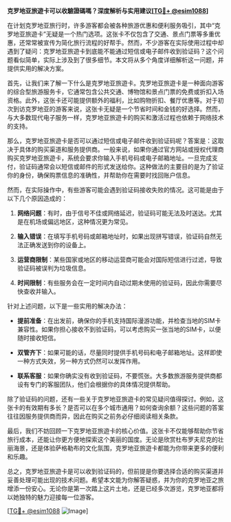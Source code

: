 **克罗地亚旅遊卡可以收驗證碼嗎？深度解析与实用建议[[TG💪+ @esim1088](https://t.me/s/esim1088)]**

在计划克罗地亚旅行时，许多游客都会被各种旅游优惠和便利服务吸引，其中“克罗地亚旅遊卡”无疑是一个热门选项。这张卡不仅包含了交通、景点门票等多重优惠，还常常被宣传为简化旅行流程的好帮手。然而，不少游客在实际使用过程中却遇到了疑问：克罗地亚旅遊卡到底能不能通过短信或电子邮件收到验证码？这个问题看似简单，实际上涉及到了很多细节。本文将从多个角度详细解析这一问题，并提供实用的解决方案。

首先，让我们来了解一下什么是克罗地亚旅遊卡。克罗地亚旅遊卡是一种面向游客的综合型旅游服务卡，它通常包含公共交通、博物馆和景点门票的免费或折扣入场资格。此外，这张卡还可能提供额外的福利，比如购物折扣、餐厅优惠等。对于初次到访克罗地亚的游客来说，这张卡无疑是一个节省时间和金钱的好选择。然而，与大多数现代电子服务一样，克罗地亚旅遊卡的购买和激活过程也依赖于网络技术的支持。

那么，克罗地亚旅遊卡是否可以通过短信或电子邮件收到验证码呢？答案是：这取决于具体的购买渠道和服务提供商。一般来说，如果你通过官方网站或授权代理商购买克罗地亚旅遊卡，系统会要求你输入手机号码或电子邮箱地址。一旦完成支付，验证码通常会以短信或邮件的形式发送给你。这种做法的主要目的是为了验证你的身份，确保购票信息的准确性，并帮助你在需要时找回账户信息。

然而，在实际操作中，有些游客可能会遇到验证码接收失败的情况。这可能是由于以下几个原因造成的：

1. **网络问题**：有时，由于信号不佳或网络延迟，验证码可能无法及时送达。尤其是在机场或偏远地区，这种情况更为常见。
   
2. **输入错误**：在填写手机号码或邮箱地址时，如果出现拼写错误，验证码自然无法正确发送到你的设备上。

3. **运营商限制**：某些国家或地区的移动运营商可能会对国际短信进行过滤，导致验证码被误判为垃圾信息。

4. **时间限制**：有些服务会在一定时间内自动过期未使用的验证码，因此你需要尽快查收并输入。

针对上述问题，以下是一些实用的解决办法：

- **提前准备**：在出发前，确保你的手机支持国际漫游功能，并检查当地的SIM卡兼容性。如果你担心接收不到验证码，可以考虑购买一张当地的SIM卡，以便随时接收短信。

- **双管齐下**：如果可能的话，尽量同时提供手机号码和电子邮箱地址。这样即使一种方式失效，另一种方式仍然可以发挥作用。

- **联系客服**：如果你确实没有收到验证码，不要慌张。大多数旅游服务提供商都设有专门的客服团队，他们会根据你的具体情况提供帮助。

除了验证码的问题，还有一些关于克罗地亚旅遊卡的常见疑问值得探讨。例如，这张卡的有效期有多长？是否可以在多个城市通用？如何查询余额？这些问题的答案往往因服务提供商而异，因此在购买之前务必仔细阅读相关条款。

最后，我们不妨回顾一下克罗地亚旅遊卡的核心价值。这张卡不仅能够帮助你节省旅行成本，还能让你更方便地探索这个美丽的国度。无论是欣赏杜布罗夫尼克的壮丽海景，还是体验萨格勒布的文化氛围，克罗地亚旅遊卡都能为你带来更多的便利和乐趣。

总之，克罗地亚旅遊卡是可以收到验证码的，但前提是你要选择合适的购买渠道并妥善处理可能出现的技术问题。希望本文能为你解答疑惑，并为你的克罗地亚之旅增添一份安心。无论你是第一次踏上这片土地，还是已经多次游览，克罗地亚都将以她独特的魅力迎接每一位游客。

[[TG💪+ @esim1088](https://t.me/s/esim1088) ![Image](https://i.postimg.cc/4NQfJmqS/Snipaste-2025-05-13-00-14-12.png)]